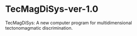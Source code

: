 # TecMagDiSys-ver-1.0
TecMagDiSys: A new computer program for multidimensional tectonomagmatic discrimination.
